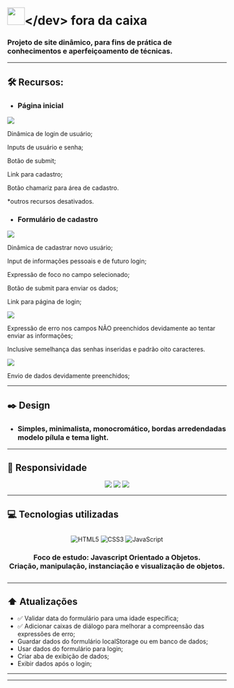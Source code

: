 <h1><span><img src="img/Brand/dev-icone.png" width="40"></span>&lt;/dev&gt; fora da caixa</h1>

 
### Projeto de site dinâmico, para fins de prática de conhecimentos e aperfeiçoamento de técnicas.

----

## 🛠️ Recursos:
- ### Página inicial
![](img/show/pg-inicial.jpg)

Dinâmica de login de usuário;

Inputs de usuário e senha;

Botão de submit;

Link para cadastro;

Botão chamariz para área de cadastro.

*outros recursos desativados. 

- ### Formulário de cadastro
![](img/show/pg-form.jpg)

Dinâmica de cadastrar novo usuário;

Input de informações pessoais e de futuro login;

Expressão de foco no campo selecionado;

Botão de submit para enviar os dados;

Link para página de login;

![](img/show/erro.jpg)

Expressão de erro nos campos NÃO preenchidos devidamente ao tentar enviar as informações;

Inclusive semelhança das senhas inseridas e padrão oito caracteres.

![](img/show/envio.jpg)

Envio de dados devidamente preenchidos;

----

## ✒️ Design
- ### Simples, minimalista, monocromático, bordas arredendadas modelo pílula e tema light.

----

## 📱 Responsividade

<div align="center">

![](img/show/mobile1.jpg)
![](img/show/mobile2.jpg)
![](img/show/mobile3.jpg)

</div>

----

## 💻 Tecnologias utilizadas


<div align="center" style="margin:2em 0">


![HTML5](https://img.shields.io/badge/html5-%23E34F26.svg?style=for-the-badge&logo=html5&logoColor=white) ![CSS3](https://img.shields.io/badge/css3-%231572B6.svg?style=for-the-badge&logo=css3&logoColor=white) ![JavaScript](https://img.shields.io/badge/javascript-%23323330.svg?style=for-the-badge&logo=javascript&logoColor=%23F7DF1E)

### Foco de estudo: Javascript Orientado a Objetos. <br> Criação, manipulação, instanciação e visualização de objetos.

</div>

----

## ⬆️ Atualizações

- ✅ Validar data do formulário para uma idade específica;
- ✅ Adicionar caixas de diálogo para melhorar a compreensão das expressões de erro;
- Guardar dados do formulário localStorage ou em banco de dados;
- Usar dados do formulário para login;
- Criar aba de exibição de dados;
- Exibir dados após o login;

----

----
